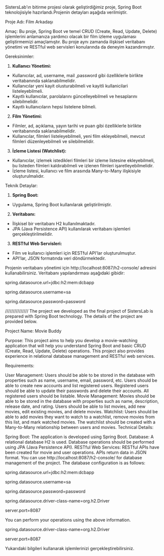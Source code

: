 SistersLab'ın bitirme projesi olarak geliştirdiğimiz proje, Spring Boot teknolojisiyle hazırlandı.Projenin detayları aşağıda verilmiştir.

Proje Adı: Film Arkadaşı

Amaç:
Bu proje, Spring Boot ve temel CRUD (Create, Read, Update, Delete) işlemlerini anlamanıza
yardımcı olacak bir film izleme uygulaması geliştirmemizi amaçlamıştır. Bu proje aynı
zamanda ilişkisel veritabanı yönetimi ve RESTful web servisleri konularında da deneyim
kazandırmıştır.

Gereksinimler:
1. **Kullanıcı Yönetimi:**
- Kullanıcılar, ad, username, mail ,password gibi özelliklerle birlikte veritabanında
saklanabilmelidir.
- Kullanıcılar yeni kayit olusturabilmeli ve kayitli kullanicilari listeleyebilmeli.
- Kayıtlı kullanıcılar, parolalarını güncelleyebilmeli ve hesaplarını silebilmelidir.
- Kayıtlı kullanıcıların hepsi listelene bilmeli.
2. **Film Yönetimi:**
- Filmler, ad, açıklama, yayın tarihi ve puan gibi özelliklerle birlikte veritabanında
saklanabilmelidir.
- Kullanıcılar, filmleri listeleyebilmeli, yeni film ekleyebilmeli, mevcut filmleri
düzenleyebilmeli ve silebilmelidir.
3. **İzleme Listesi (Watchlist):**
- Kullanıcılar, izlemek istedikleri filmleri bir izleme listesine ekleyebilmeli, bu listeden filmleri
kaldırabilmeli ve izlenen filmleri işaretleyebilmelidir.
- İzleme listesi, kullanıcı ve film arasında Many-to-Many ilişkisiyle oluşturulmalıdır.

  
Teknik Detaylar:
1. **Spring Boot:**
- Uygulama, Spring Boot kullanılarak geliştirilmiştir.
2. **Veritabanı:**
- İlişkisel bir veritabanı  H2 kullanılmaktadır.
- JPA (Java Persistence API) kullanılarak veritabanı işlemleri
gerçekleştirilmelidir.
3. **RESTful Web Servisleri:**
- Film ve kullanıcı işlemleri için RESTful API'lar oluşturulmuştur.
- API'lar, JSON formatında veri döndürmektedir.

Projenin veritabanı yönetimi için http://localhost:8087/h2-console/ adresini kullanabilirsiniz. Veritabanı yapılandırması aşağıdaki gibidir:

spring.datasource.url=jdbc:h2:mem:dcbapp

spring.datasource.username=sa

spring.datasource.password=password


///////////////
The project we developed as the final project of SistersLab is prepared with Spring Boot technology. The details of the project are provided below.

Project Name: Movie Buddy

Purpose: This project aims to help you develop a movie-watching application that will help you understand Spring Boot and basic CRUD (Create, Read, Update, Delete) operations. This project also provides experience in relational database management and RESTful web services.

Requirements:

User Management:
Users should be able to be stored in the database with properties such as name, username, email, password, etc.
Users should be able to create new accounts and list registered users.
Registered users should be able to update their passwords and delete their accounts.
All registered users should be listable.
Movie Management:
Movies should be able to be stored in the database with properties such as name, description, release date, and rating.
Users should be able to list movies, add new movies, edit existing movies, and delete movies.
Watchlist:
Users should be able to add movies they want to watch to a watchlist, remove movies from this list, and mark watched movies.
The watchlist should be created with a Many-to-Many relationship between users and movies.
Technical Details:

Spring Boot:
The application is developed using Spring Boot.
Database:
A relational database H2 is used.
Database operations should be performed using JPA (Java Persistence API).
RESTful Web Services:
RESTful APIs have been created for movie and user operations.
APIs return data in JSON format.
You can use http://localhost:8087/h2-console/ for database management of the project. The database configuration is as follows:

spring.datasource.url=jdbc:h2:mem:dcbapp

spring.datasource.username=sa

spring.datasource.password=password

spring.datasource.driver-class-name=org.h2.Driver

server.port=8087

You can perform your operations using the above information.

spring.datasource.driver-class-name=org.h2.Driver

server.port=8087

Yukarıdaki bilgileri kullanarak işlemlerinizi gerçekleştirebilirsiniz.
